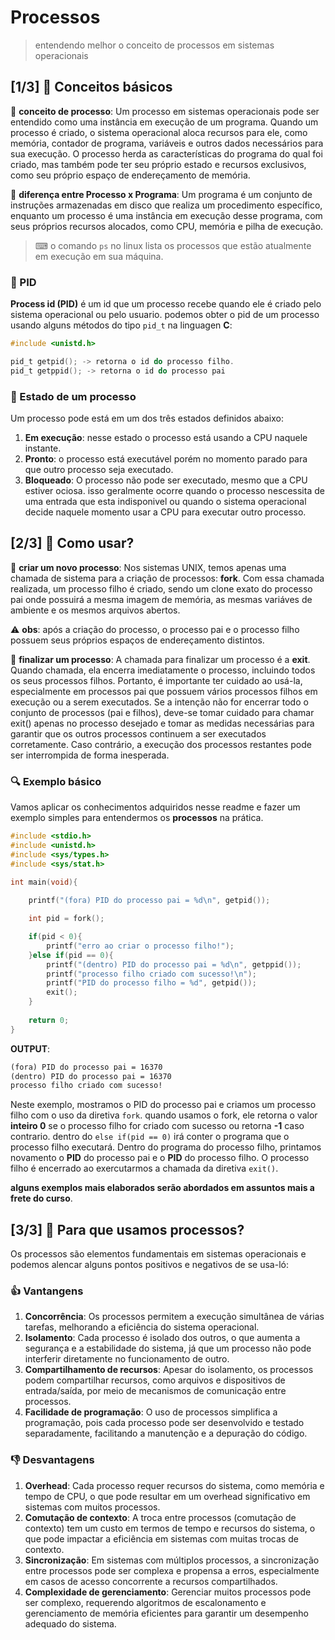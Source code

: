 # Processos

> entendendo melhor o conceito de processos em sistemas operacionais

## [1/3] 📝 Conceitos básicos

🔶 **conceito de processo**: Um processo em sistemas operacionais pode ser entendido como uma instância em execução de um programa. Quando um processo é criado, o sistema operacional aloca recursos para ele, como memória, contador de programa, variáveis e outros dados necessários para sua execução. O processo herda as características do programa do qual foi criado, mas também pode ter seu próprio estado e recursos exclusivos, como seu próprio espaço de endereçamento de memória.

🔶 **diferença entre Processo x Programa**: Um programa é um conjunto de instruções armazenadas em disco que realiza um procedimento específico, enquanto um processo é uma instância em execução desse programa, com seus próprios recursos alocados, como CPU, memória e pilha de execução.

> ⌨ o comando `ps` no linux lista os processos que estão atualmente em execução em sua máquina.

### 🔶 PID

**Process id (PID)** é um id que um processo recebe quando ele é criado pelo sistema operacional ou pelo usuario. podemos obter o pid de um processo usando alguns métodos do tipo `pid_t` na linguagen **C**:

```c
#include <unistd.h>

pid_t getpid(); -> retorna o id do processo filho.
pid_t getppid(); -> retorna o id do processo pai
```

### 🔶 Estado de um processo

Um processo pode está em um dos três estados definidos abaixo:

1. **Em execução**: nesse estado o processo está usando a CPU naquele instante.
2. **Pronto**: o processo está executável porém no momento parado para que outro processo seja executado.
3. **Bloqueado**: O processo não pode ser executado, mesmo que a CPU estiver ociosa. isso geralmente ocorre quando o processo nescessita de uma entrada que esta indisponivel ou quando o sistema operacional decide naquele momento usar a CPU para executar outro processo.

## [2/3] 🔧 Como usar?

🔶 **criar um novo processo**: Nos sistemas UNIX, temos apenas uma chamada de sistema para a criação de processos: **fork**. Com essa chamada realizada, um processo filho é criado, sendo um clone exato do processo pai onde possuirá a mesma imagem de memória, as mesmas variáves de ambiente e os mesmos arquivos abertos.

⚠️ **obs**: após a criação do processo, o processo pai e o processo filho possuem seus próprios espaços de endereçamento distintos.

🔶 **finalizar um processo**: A chamada para finalizar um processo é a **exit**. Quando chamada, ela encerra imediatamente o processo, incluindo todos os seus processos filhos. Portanto, é importante ter cuidado ao usá-la, especialmente em processos pai que possuem vários processos filhos em execução ou a serem executados. Se a intenção não for encerrar todo o conjunto de processos (pai e filhos), deve-se tomar cuidado para chamar exit() apenas no processo desejado e tomar as medidas necessárias para garantir que os outros processos continuem a ser executados corretamente. Caso contrário, a execução dos processos restantes pode ser interrompida de forma inesperada.

### 🔍 Exemplo básico

Vamos aplicar os conhecimentos adquiridos nesse readme e fazer um exemplo simples para entendermos os **processos** na prática.

```c
#include <stdio.h>
#include <unistd.h>
#include <sys/types.h>
#include <sys/stat.h>

int main(void){
  
    printf("(fora) PID do processo pai = %d\n", getpid());

    int pid = fork();

    if(pid < 0){
        printf("erro ao criar o processo filho!");
    }else if(pid == 0){
        printf("(dentro) PID do processo pai = %d\n", getppid());
        printf("processo filho criado com sucesso!\n");
        printf("PID do processo filho = %d", getpid());
        exit();
    }
  
    return 0;
}
```

**OUTPUT**:

```txt
(fora) PID do processo pai = 16370
(dentro) PID do processo pai = 16370
processo filho criado com sucesso!
```

Neste exemplo, mostramos o PID do processo pai e criamos um processo filho com o uso da diretiva `fork`. quando usamos o fork, ele retorna o valor **inteiro 0** se o processo filho for criado com sucesso ou retorna **-1** caso contrario. dentro do `else if(pid == 0)` irá conter o programa que o processo filho executará. Dentro do programa do processo filho, printamos novamento o **PID** do processo pai e o **PID** do processo filho. O processo filho é encerrado ao exercutarmos a chamada da diretiva `exit()`.

**alguns exemplos mais elaborados serão abordados em assuntos mais a frete do curso**.

## [3/3] 🎯 Para que usamos processos?

Os processos são elementos fundamentais em sistemas operacionais e podemos alencar alguns pontos positivos e negativos de se usa-ló:

### 👍 Vantangens

1. **Concorrência**: Os processos permitem a execução simultânea de várias tarefas, melhorando a eficiência do sistema operacional.
2. **Isolamento**: Cada processo é isolado dos outros, o que aumenta a segurança e a estabilidade do sistema, já que um processo não pode interferir diretamente no funcionamento de outro.
3. **Compartilhamento de recursos**: Apesar do isolamento, os processos podem compartilhar recursos, como arquivos e dispositivos de entrada/saída, por meio de mecanismos de comunicação entre processos.
4. **Facilidade de programação**: O uso de processos simplifica a programação, pois cada processo pode ser desenvolvido e testado separadamente, facilitando a manutenção e a depuração do código.

### 👎 Desvantagens

1. **Overhead**: Cada processo requer recursos do sistema, como memória e tempo de CPU, o que pode resultar em um overhead significativo em sistemas com muitos processos.
2. **Comutação de contexto**: A troca entre processos (comutação de contexto) tem um custo em termos de tempo e recursos do sistema, o que pode impactar a eficiência em sistemas com muitas trocas de contexto.
3. **Sincronização**: Em sistemas com múltiplos processos, a sincronização entre processos pode ser complexa e propensa a erros, especialmente em casos de acesso concorrente a recursos compartilhados.
4. **Complexidade de gerenciamento**: Gerenciar muitos processos pode ser complexo, requerendo algoritmos de escalonamento e gerenciamento de memória eficientes para garantir um desempenho adequado do sistema.
